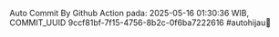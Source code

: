 Auto Commit By Github Action pada: 2025-05-16 01:30:36 WIB, COMMIT_UUID 9ccf81bf-7f15-4756-8b2c-0f6ba7222616 #autohijau🗿
